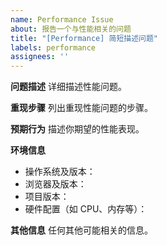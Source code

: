 ```yaml
---
name: Performance Issue
about: 报告一个与性能相关的问题
title: "[Performance] 简短描述问题"
labels: performance
assignees: ''
---
```


**问题描述**
详细描述性能问题。

**重现步骤**
列出重现性能问题的步骤。

**预期行为**
描述你期望的性能表现。

**环境信息**
- 操作系统及版本：
- 浏览器及版本：
- 项目版本：
- 硬件配置（如 CPU、内存等）：

**其他信息**
任何其他可能相关的信息。
